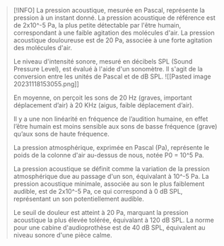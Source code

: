 >[!INFO]
>La pression acoustique, mesurée en Pascal, représente la pression à un instant donné. La pression acoustique de référence est de 2x10^-5 Pa, la plus petite détectable par l'être humain, correspondant à une faible agitation des molécules d'air. La pression acoustique douloureuse est de 20 Pa, associée à une forte agitation des molécules d'air.
>
>Le niveau d'intensité sonore, mesuré en décibels SPL (Sound Pressure Level), est évalué à l'aide d'un sonomètre. Il s'agit de la conversion entre les unités de Pascal et de dB SPL.
>![[Pasted image 20231118153055.png]]
>
>En moyenne, on perçoit les sons de 20 Hz (graves, important déplacement d’air) à 20 KHz (aigus, faible déplacement d’air). 
>
>Il y a une non linéarité en fréquence de l’audition humaine, en effet l’être humain est moins sensible aux sons de basse fréquence (grave) qu’aux sons de haute fréquence.
>
>
>La pression atmosphérique, exprimée en Pascal (Pa), représente le poids de la colonne d'air au-dessus de nous, notée P0 = 10^5 Pa.
>
>La pression acoustique se définit comme la variation de la pression atmosphérique due au passage d'un son, équivalant à 10^-5 Pa. La pression acoustique minimale, associée au son le plus faiblement audible, est de 2x10^-5 Pa, ce qui correspond à 0 dB SPL, représentant un son potentiellement audible.
>
>Le seuil de douleur est atteint à 20 Pa, marquant la pression acoustique la plus élevée tolérée, équivalant à 120 dB SPL. La norme pour une cabine d'audioprothèse est de 40 dB SPL, équivalent au niveau sonore d'une pièce calme.



